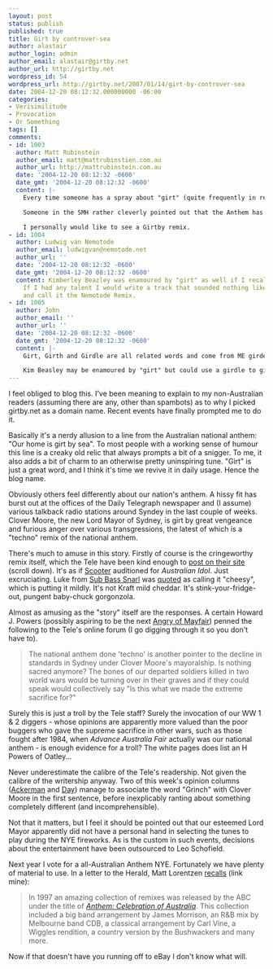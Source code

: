 ```yaml
---
layout: post
status: publish
published: true
title: Girt by controver-sea
author: alastair
author_login: admin
author_email: alastair@girtby.net
author_url: http://girtby.net
wordpress_id: 54
wordpress_url: http://girtby.net/2007/01/14/girt-by-controver-sea
date: 2004-12-20 08:12:32.000000000 -06:00
categories:
- Verisimilitude
- Provocation
- Or Something
tags: []
comments:
- id: 1003
  author: Matt Rubinstein
  author_email: matt@mattrubinstien.com.au
  author_url: http://mattrubinstein.com.au
  date: '2004-12-20 08:12:32 -0600'
  date_gmt: '2004-12-20 08:12:32 -0600'
  content: |-
    Every time someone has a spray about "girt" (quite frequently in recent times due to the controversy) it puts me in mind of this inestimable blog. I too think "girt" is the best thing about the Nash Anth. Long live the strong verbs I say.

    Someone in the SMH rather cleverly pointed out that the Anthem has been brutalised for years in the context of sporting events -- anyone who's heard Shannon Noll having a crack has to agree -- so what's wrong with giving it a bit of a reinterpretation? I've managed to avoid hearing the new remix and am fully prepared to imaging it blowing, but that's the implementation; there's nothing wrong with the idea is there?

    I personally would like to see a Girtby remix.
- id: 1004
  author: Ludwig van Nemotode
  author_email: ludwigvan@nemotode.net
  author_url: ''
  date: '2004-12-20 08:12:32 -0600'
  date_gmt: '2004-12-20 08:12:32 -0600'
  content: Kimberley Beazley was enamoured by "girt" as well if I recall rightly.
    If I had any talent I would write a track that sounded nothing like the anthem
    and call it the Nemotode Remix.
- id: 1005
  author: John
  author_email: ''
  author_url: ''
  date: '2004-12-20 08:12:32 -0600'
  date_gmt: '2004-12-20 08:12:32 -0600'
  content: |-
    Girt, Girth and Girdle are all related words and come from ME girden, OE gyrdan; c. G gürten.

    Kim Beasley may be enamoured by "girt" but could use a girdle to girt his girth!
---
```

I feel obliged to blog this. I've been meaning to explain to my non-Australian readers (assuming there are any, other than spambots) as to why I picked girtby.net as a domain name. Recent events have finally prompted me to do it.

Basically it's a nerdy allusion to a line from the Australian national anthem: "Our home is girt by sea".  To most people with a working sense of humour this line is a creaky old relic that always prompts a bit of a snigger. To me, it also adds a bit of charm to an otherwise pretty uninspiring tune. "Girt" is just a great word, and I think it's time we revive it in daily usage. Hence the blog name.

Obviously others feel differently about our nation's anthem. A hissy fit has burst out at the offices of the Daily Telegraph newspaper and (I assume) various talkback radio stations around Syndey in the last couple of weeks. Clover Moore, the new Lord Mayor of Sydney, is girt by great vengeance and furious anger over various transgressions, the latest of which is a "techno" remix of the national anthem.

There's much to amuse in this story. Firstly of course is the cringeworthy remix itself, which the Tele have been kind enough to <a href="http://dailytelegraph.news.com.au/story.jsp?sectionid=1260&storyid=2389547">post on their site</a> (scroll down). It's as if <a href="http://e.discogs.com/artist/Scooter">Scooter</a> auditioned for <em>Australian Idol</em>. Just excruciating. Luke from <a href="http://www.snarl.org/">Sub Bass Snarl</a> was <a href="http://smh.com.au/articles/2004/12/15/1102787143560.html">quoted</a> as calling it "cheesy", which is putting it mildly. It's not Kraft mild cheddar. It's stink-your-fridge-out, pungent baby-chuck gorgonzola.

Almost as amusing as the "story" itself are the responses. A certain Howard J. Powers (possibly aspiring to be the next <a href="http://www.nostalgiacentral.com/tv/comedy/kennyeverett.htm">Angry of Mayfair</a>) penned the following to the Tele's online forum (I go digging through it so you don't have to).

<blockquote>The national anthem done 'techno' is another pointer to the decline in standards in Sydney under Clover Moore's mayoralship. Is nothing sacred anymore? The bones of our departed soldiers killed in two world wars would be turning over in their graves and if they could speak would collectively say "Is this what we made the extreme sacrifice for?" </blockquote>

Surely this is just a troll by the Tele staff? Surely the invocation of our WW 1 & 2 diggers - whose opinions are apparently more valued than the poor buggers who gave the supreme sacrifice in other wars, such as those fought after 1984, when <em>Advance Australia Fair</em> actually was our national anthem - is enough evidence for a troll? The white pages does list an H Powers of Oatley...

Never underestimate the calibre of the Tele's readership. Not given the calibre of the writership anyway. Two of this week's opinion columns (<a href="http://dailytelegraph.news.com.au/story.jsp?sectionid=1292&storyid=2378749">Ackerman</a> and <a href="http://dailytelegraph.news.com.au/story.jsp?sectionid=96210&storyid=2393701">Day</a>) manage to associate the word "Grinch" with Clover Moore in the first sentence, before inexplicably ranting about something completely different (and incomprehensible).

Not that it matters, but I feel it should be pointed out that our esteemed Lord Mayor apparently did not have a personal hand in selecting the tunes to play during the NYE fireworks. As is the custom in such events, decisions about the entertainment have been outsourced to Leo Schofield.

Next year I vote for a all-Australian Anthem NYE. Fortunately we have plenty of material to use. In a letter to the Herald, Matt Lorentzen <a href="http://www.smh.com.au/news/Letters/Australians-all-but-were-not-singing-the-same-tune/2004/12/16/1102787214898.html">recalls</a> (link mine):

<blockquote>In 1997 an amazing collection of remixes was released by the ABC under the title of <em><a href="http://www.amcoz.com.au/opac/Detail.aspx?id=17569">Anthem: Celebration of Australia</a></em>. This collection included a big band arrangement by James Morrison, an R&B mix by Melbourne band CDB, a classical arrangement by Carl Vine, a Wiggles rendition, a country version by the Bushwackers and many more. </blockquote>

Now if that doesn't have you running off to eBay I don't know what will.
